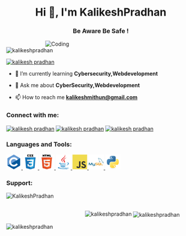 
<h1 align="center">Hi 👋, I'm KalikeshPradhan</h1>
<h3 align="center">Be Aware Be Safe !</h3>
<img align="right" alt="Coding" width="400" src="https://media.tenor.com/rePDfDWO3XoAAAAd/hacking.gif">

<p align="left"> <img src="https://komarev.com/ghpvc/?username=kalikeshpradhan&label=Profile%20views&color=0e75b6&style=flat" alt="kalikeshpradhan" /> </p>

<p align="left"> <a href="https://twitter.com/kalikesh pradhan" target="blank"><img src="https://img.shields.io/twitter/follow/kalikesh pradhan?logo=twitter&style=for-the-badge" alt="kalikesh pradhan" /></a> </p>

- 🌱 I’m currently learning **Cybersecurity,Webdevelopment**

- 💬 Ask me about **CyberSecurity,Webdevelopment**

- 📫 How to reach me **kalikeshmithun@gmail.com**

<h3 align="left">Connect with me:</h3>
<p align="left">
<a href="https://twitter.com/kalikesh pradhan" target="blank"><img align="center" src="https://raw.githubusercontent.com/rahuldkjain/github-profile-readme-generator/master/src/images/icons/Social/twitter.svg" alt="kalikesh pradhan" height="30" width="40" /></a>
<a href="https://linkedin.com/in/kalikesh pradhan" target="blank"><img align="center" src="https://raw.githubusercontent.com/rahuldkjain/github-profile-readme-generator/master/src/images/icons/Social/linked-in-alt.svg" alt="kalikesh pradhan" height="30" width="40" /></a>
<a href="https://fb.com/kalikesh pradhan" target="blank"><img align="center" src="https://raw.githubusercontent.com/rahuldkjain/github-profile-readme-generator/master/src/images/icons/Social/facebook.svg" alt="kalikesh pradhan" height="30" width="40" /></a>
</p>

<h3 align="left">Languages and Tools:</h3>
<p align="left"> <a href="https://www.cprogramming.com/" target="_blank" rel="noreferrer"> <img src="https://raw.githubusercontent.com/devicons/devicon/master/icons/c/c-original.svg" alt="c" width="40" height="40"/> </a> <a href="https://www.w3schools.com/css/" target="_blank" rel="noreferrer"> <img src="https://raw.githubusercontent.com/devicons/devicon/master/icons/css3/css3-original-wordmark.svg" alt="css3" width="40" height="40"/> </a> <a href="https://www.w3.org/html/" target="_blank" rel="noreferrer"> <img src="https://raw.githubusercontent.com/devicons/devicon/master/icons/html5/html5-original-wordmark.svg" alt="html5" width="40" height="40"/> </a> <a href="https://www.java.com" target="_blank" rel="noreferrer"> <img src="https://raw.githubusercontent.com/devicons/devicon/master/icons/java/java-original.svg" alt="java" width="40" height="40"/> </a> <a href="https://developer.mozilla.org/en-US/docs/Web/JavaScript" target="_blank" rel="noreferrer"> <img src="https://raw.githubusercontent.com/devicons/devicon/master/icons/javascript/javascript-original.svg" alt="javascript" width="40" height="40"/> </a> <a href="https://www.mysql.com/" target="_blank" rel="noreferrer"> <img src="https://raw.githubusercontent.com/devicons/devicon/master/icons/mysql/mysql-original-wordmark.svg" alt="mysql" width="40" height="40"/> </a> <a href="https://www.python.org" target="_blank" rel="noreferrer"> <img src="https://raw.githubusercontent.com/devicons/devicon/master/icons/python/python-original.svg" alt="python" width="40" height="40"/> </a> </p>

<h3 align="left">Support:</h3>
<p><a href="https://www.buymeacoffee.com/KalikeshPradhan"> <img align="left" src="https://cdn.buymeacoffee.com/buttons/v2/default-yellow.png" height="50" width="210" alt="KalikeshPradhan" /></a></p><br><br>

<p><img align="left" src="https://github-readme-stats.vercel.app/api/top-langs?username=kalikeshpradhan&show_icons=true&locale=en&layout=compact" alt="kalikeshpradhan" /></p>

<p>&nbsp;<img align="center" src="https://github-readme-stats.vercel.app/api?username=kalikeshpradhan&show_icons=true&locale=en" alt="kalikeshpradhan" /></p>

<p><img align="center" src="https://github-readme-streak-stats.herokuapp.com/?user=kalikeshpradhan&" alt="kalikeshpradhan" /></p>
